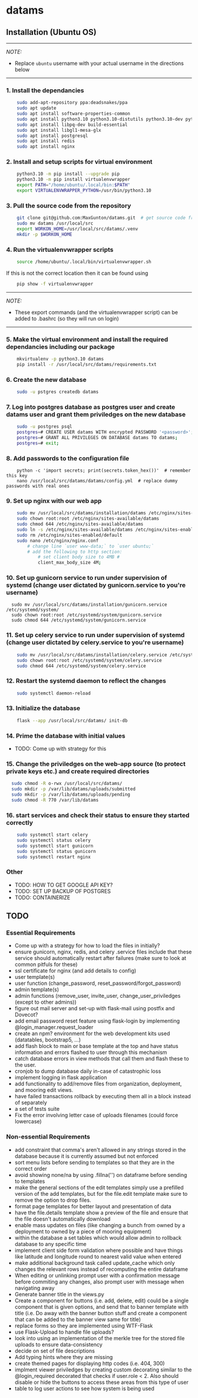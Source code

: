 # datams

## Installation (Ubuntu OS)

---
*NOTE:*
- Replace `ubuntu` username with your actual username in the directions below

---

### 1. Install the dependancies
```bash
    sudo add-apt-repository ppa:deadsnakes/ppa
    sudo apt update
    sudo apt install software-properties-common
    sudo apt install python3.10 python3.10-distutils python3.10-dev python3.10-venv python3-pip
    sudo apt install libpq-dev build-essential
    sudo apt install libgl1-mesa-glx
    sudo apt install postgresql
    sudo apt install redis
    sudo apt install nginx
```

### 2. Install and setup scripts for virtual environment
```bash
    python3.10 -m pip install --upgrade pip
    python3.10 -m pip install virtualenvwrapper
    export PATH="/home/ubuntu/.local/bin:$PATH"
    export VIRTUALENVWRAPPER_PYTHON=/usr/bin/python3.10
```

### 3. Pull the source code from the repository

```bash
    git clone git@github.com:MaxGunton/datams.git  # get source code from git
    sudo mv datams /usr/local/src
    export WORKON_HOME=/usr/local/src/datams/.venv
    mkdir -p $WORKON_HOME
```
   

### 4. Run the virtualenvwrapper scripts
```bash
    source /home/ubuntu/.local/bin/virtualenvwrapper.sh
```

If this is not the correct location then it can be found using
```bash
    pip show -f virtualenvwrapper
```

---
*NOTE:*
- These export commands (and the virtualenvwrapper script) can be added to .bashrc (so they will run on login)

---

### 5. Make the virtual environment and install the required dependancies including our package
```bash
    mkvirtualenv -p python3.10 datams
    pip install -r /usr/local/src/datams/requirements.txt
```

### 6. Create the new database
```bash
    sudo -u pstgres createdb datams
```

### 7. Log into postgres database as postgres user and create datams user and grant them priviledges on the new database
```bash
    sudo -u postgres psql
    postgres=# CREATE USER datams WITH encrypted PASSWORD '<password>';  # remember this password
    postgres=# GRANT ALL PRIVILEGES ON DATABASE datams TO datams;
    postgres=# exit;
```

### 8. Add passwords to the configuration file
```
    python -c 'import secrets; print(secrets.token_hex())'  # remember this key
    nano /usr/local/src/datams/datams/config.yml  # replace dummy passwords with real ones
```

### 9. Set up nginx with our web app
```bash
    sudo mv /usr/local/src/datams/installation/datams /etc/nginx/sites-available/  # move our site config
    sudo chown root:root /etc/nginx/sites-available/datams
    sudo chmod 644 /etc/nginx/sites-available/datams
    sudo ln -s /etc/nginx/sites-available/datams /etc/nginx/sites-enabled/
    sudo rm /etc/nginx/sites-enabled/default
    sudo nano /etc/nginx/nginx.conf 
        # change line `user www-data;` to `user ubuntu;`
        # add the following to http section: 
            # set client body size to 4MB #
            client_max_body_size 4M;
```

### 10. Set up gunicorn service to run under supervision of systemd (change user dictated by gunicorn.service to you're username)
```
  sudo mv /usr/local/src/datams/installation/gunicorn.service /etc/systemd/system/
  sudo chown root:root /etc/systemd/system/gunicorn.service
  sudo chmod 644 /etc/systemd/system/gunicorn.service
```

### 11. Set up celery service to run under supervision of systemd (change user dictated by celery.service to you're username)
```bash
    sudo mv /usr/local/src/datams/installation/celery.service /etc/systemd/system/
    sudo chown root:root /etc/systemd/system/celery.service
    sudo chmod 644 /etc/systemd/system/celery.service
```

### 12. Restart the systemd daemon to reflect the changes
```bash
    sudo systemctl daemon-reload
```

### 13. Initialize the database
```bash
    flask --app /usr/local/src/datams/ init-db
```

### 14. Prime the database with initial values
- TODO: Come up with strategy for this

### 15. Change the priviledges on the web-app source (to protect private keys etc.) and create required directories
```bash
  sudo chmod -R o-rwx /usr/local/src/datams/
  sudo mkdir -p /var/lib/datams/uploads/submitted
  sudo mkdir -p /var/lib/datams/uploads/pending
  sudo chmod -R 770 /var/lib/datams
```

### 16. start services and check their status to ensure they started correctly
```bash
    sudo systemctl start celery
    sudo systemctl status celery
    sudo systemctl start gunicorn
    sudo systemctl status gunicorn
    sudo systemctl restart nginx
```

### Other
- TODO: HOW TO GET GOOGLE API KEY?
- TODO: SET UP BACKUP OF POSTGRES
- TODO: CONTAINERIZE


## TODO

### Essential Requirements
   - Come up with a strategy for how to load the files in initially?
   - ensure gunicorn, nginx, redis, and celery .service files include that these service should automatically restart after failures (make sure to look at common pitfuls for these)
   - ssl certificate for nginx (and add details to config)
   - user template(s)
   - user function (change_password, reset_password/forgot_password)
   - admin template(s)
   - admin functions (remove_user, invite_user, change_user_priviledges (except to other admins))
   - figure out mail server and set-up with flask-mail using postfix and Dovecot?
   - add email password reset feature using flask-login by implementing @login_manager.request_loader
   - create an npm? environment for the web development kits used (datatables, bootstrap5, ...)
   - add flash block to main or base template at the top and have status information and errors flashed
     to user through this mechanism
   - catch database errors in view methods that call them and flash these to the user.  
   - cronjob to dump database daily in-case of catastrophic loss
   - implement logging in flask application
   - add functionality to add/remove files from organization, deployment, and mooring edit views.  
   - have failed transactions rollback by executing them all in a block instead of separately
   - a set of tests suite
   - Fix the error involving letter case of uploads filenames (could force lowercase)
   
### Non-essential Requirements
   - add constraint that comma's aren't allowed in any strings stored in the database because it is currently assumed but not enforced
   - sort menu lists before sending to templates so that they are in the correct order
   - avoid showing none/na by using .fillna('') on dataframe before sending to templates
   - make the general sections of the edit templates simply use a prefilled version of the add templates, but for the file.edit template make sure to remove the option to drop files.  
   - format page templates for better layout and presentation of data
   - have the file.details template show a preview of the file and ensure that the file doesn't automatically download
   - enable mass updates on files (like changing a bunch from owned by a deployment to owned by a piece of mooring equipment)
   - within the database a set tables which would allow admin to rollback database to any specific time
   - implement client side form validation where possible and have things like latitude and longitude round to nearest valid value when entered
   - make additional background task called update_cache which only changes the relevant rows instead of recomputing the entire dataframe
   - When editing or unlinking prompt user with a confirmation message before commiting any changes, also prompt user with message when navigating away
   - Generate banner title in the views.py
   - Create a component for buttons (i.e. add, delete, edit) could be a single component that is given options, and send that to banner template with title (i.e. Do away with the banner button stuff and create a component that can be added to the banner view same for title)
   - replace forms so they are implemented using WTF-Flask
   - use Flask-Upload to handle file uploads?
   - look into using an implementation of the merkle tree for the stored file uploads to ensure data-consistency
   - decide on set of file descriptions
   - Add typing hints where they are missing
   - create themed pages for displaying http codes (i.e. 404, 300)
   - implment viewer priviledges by creating custom decorating similar to the @login_required decorated
     that checks if user.role < 2.  Also should disable or hide the buttons to access these areas from this type of user
   - table to log user actions to see how system is being used